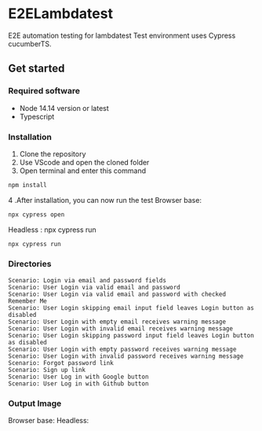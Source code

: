 # E2ELambdatest
E2E automation testing for lambdatest
Test environment uses Cypress cucumberTS. 

## Get started

### Required software
 - Node 14.14 version or latest
 - Typescript

### Installation
1. Clone the repository
2. Use VScode and open the cloned folder
3. Open terminal and enter this command 
```sh
npm install
```
4 .After installation, you can now run the test
Browser base: 
```sh
npx cypress open
```
Headless : npx cypress run
```sh
npx cypress run
```

### Directories
	Scenario: Login via email and password fields
	Scenario: User Login via valid email and password
	Scenario: User Login via valid email and password with checked Remember Me
	Scenario: User Login skipping email input field leaves Login button as disabled
	Scenario: User Login with empty email receives warning message
	Scenario: User Login with invalid email receives warning message
	Scenario: User Login skipping password input field leaves Login button as disabled
	Scenario: User Login with empty password receives warning message
	Scenario: User Login with invalid password receives warning message
	Scenario: Forgot password link
	Scenario: Sign up link
	Scenario: User Log in with Google button
	Scenario: User Log in with Github button

### Output Image
Browser base: 
Headless:


